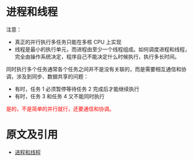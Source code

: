 
# 进程和线程

注意：

- 真正的并行执行多任务只能在多核 CPU 上实现
- 线程是最小的执行单元，而进程由至少一个线程组成。如何调度进程和线程，完全由操作系统决定，程序自己不能决定什么时候执行，执行多长时间。




同时执行多个任务通常各个任务之间并不是没有关联的，而是需要相互通信和协调，涉及到同步、数据共享的问题：

- 有时，任务 1 必须暂停等待任务 2 完成后才能继续执行
- 有时，任务 3 和任务 4 又不能同时执行

<span style="color:red;">是的，不是简单的并行就行，还要通信和协调。</span>



# 原文及引用

- [进程和线程](https://www.liaoxuefeng.com/wiki/0014316089557264a6b348958f449949df42a6d3a2e542c000/0014319272686365ec7ceaeca33428c914edf8f70cca383000)
